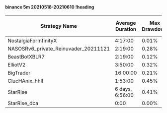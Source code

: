 #### binance 5m 20210518-20210610 !heading
| Strategy Name                        | Average Duration | Max Drawdown | Average Profit | Cum Profit | Tot Profit USDT | Trade Count | Win Rate |
| ------------------------------------ | ---------------- | ------------ | -------------- | ---------- | --------------- | ----------- | -------- |
| NostalgiaForInfinityX                | 4:17:00          | 0.01%        | 2.73%          | 426.37%    | 81              | 156         | 99.36%   |
| NASOSRv6_private_Reinuvader_20211121 | 2:19:00          | 0.28%        | 0.49%          | 161.29%    | 22.01           | 326         | 84.66%   |
| BeastBotXBLR7                        | 2:19:00          | 0.12%        | 0.31%          | 63.47%     | 10              | 203         | 67.49%   |
| ElliotV2                             | 3:50:00          | 0.32%        | 0.76%          | 311.92%    | 65.87           | 412         | 84.71%   |
| BigTrader                            | 16:00:00         | 0.21%        | 0.65%          | 56.54%     | 15.35           | 87          | 91.95%   |
| ClucHAnix_hhll                       | 1:53:00          | 0.45%        | 0.02%          | 8.28%      | -4.4            | 500         | 83.60%   |
| StarRise                             | 6 days, 6:56:00  | 0.41%        | -10.76%        | -193.64%   | -39.22          | 18          | 72.22%   |
| StarRise_dca                         | 0:00             | 0.00%        | 0.00%          | 0.00%      | 0               | 0           | NaN%     |